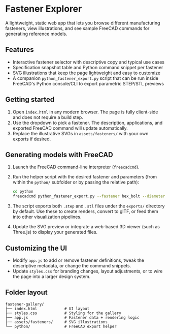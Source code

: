 # Fastener Explorer

A lightweight, static web app that lets you browse different manufacturing
fasteners, view illustrations, and see sample FreeCAD commands for generating
reference models.

## Features

- Interactive fastener selector with descriptive copy and typical use cases
- Specification snapshot table and Python command snippet per fastener
- SVG illustrations that keep the page lightweight and easy to customize
- A companion `python_fastener_export.py` script that can be run inside
  FreeCAD's Python console/CLI to export parametric STEP/STL previews

## Getting started

1. Open `index.html` in any modern browser. The page is fully client-side and
   does not require a build step.
2. Use the dropdown to pick a fastener. The description, applications, and
   exported FreeCAD command will update automatically.
3. Replace the illustrative SVGs in `assets/fasteners/` with your own exports if
   desired.

## Generating models with FreeCAD

1. Launch the FreeCAD command-line interpreter (`freecadcmd`).
2. Run the helper script with the desired fastener and parameters (from within
   the `python/` subfolder or by passing the relative path):

   ```bash
   cd python
   freecadcmd python_fastener_export.py --fastener hex_bolt --diameter 12 --length 45
   ```

3. The script exports both `.step` and `.stl` files under the `exports/`
   directory by default. Use these to create renders, convert to glTF, or feed
   them into other visualization pipelines.
4. Update the SVG preview or integrate a web-based 3D viewer (such as Three.js)
   to display your generated files.

## Customizing the UI

- Modify `app.js` to add or remove fastener definitions, tweak the descriptive
  metadata, or change the command snippets.
- Update `styles.css` for branding changes, layout adjustments, or to wire the
  page into a larger design system.

## Folder layout

```
fastener-gallery/
├── index.html            # UI layout
├── styles.css            # Styling for the gallery
├── app.js                # Fastener data + rendering logic
├── assets/fasteners/     # SVG illustrations
└── python/               # FreeCAD export helper
```

